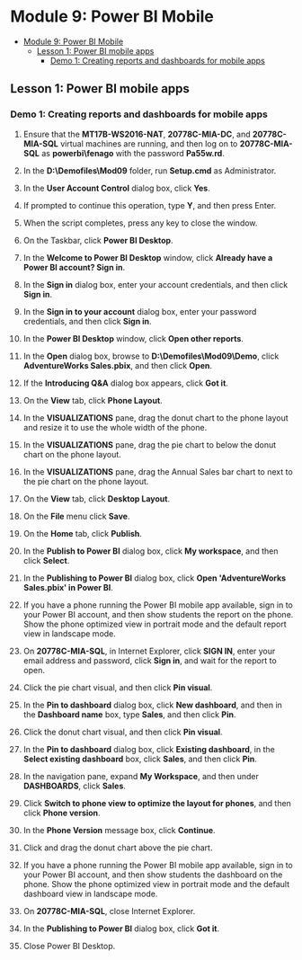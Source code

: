 # Module 9: Power BI Mobile

- [Module 9: Power BI Mobile](#module-9-power-bi-mobile)
  - [Lesson 1: Power BI mobile apps](#lesson-1-power-bi-mobile-apps)
    - [Demo 1: Creating reports and dashboards for mobile apps](#demo-1-creating-reports-and-dashboards-for-mobile-apps)

## Lesson 1: Power BI mobile apps

### Demo 1: Creating reports and dashboards for mobile apps

1. Ensure that the **MT17B-WS2016-NAT**, **20778C-MIA-DC**, and **20778C-MIA-SQL** virtual machines are running, and then log on to **20778C-MIA-SQL** as **powerbi\\fenago** with the password **Pa55w.rd**.

2. In the **D:\\Demofiles\\Mod09** folder, run **Setup.cmd** as Administrator.

3. In the **User Account Control** dialog box, click **Yes**.

4. If prompted to continue this operation, type **Y**, and then press Enter.

5. When the script completes, press any key to close the window.

6. On the Taskbar, click **Power BI Desktop**.

7. In the **Welcome to Power BI Desktop** window, click **Already have a Power BI account? Sign in**.

8. In the **Sign in** dialog box, enter your account credentials, and then click **Sign in**.

9. In the **Sign in to your account** dialog box, enter your password credentials, and then click **Sign in**.

10. In the **Power BI Desktop** window, click **Open other reports**.

11. In the **Open** dialog box, browse to **D:\\Demofiles\\Mod09\\Demo**, click **AdventureWorks Sales.pbix**, and then click **Open**.

12. If the **Introducing Q&A** dialog box appears, click **Got it**.

13. On the **View** tab, click **Phone Layout**.

14. In the **VISUALIZATIONS** pane, drag the donut chart to the phone layout and resize it to use the whole width of the phone.

15. In the **VISUALIZATIONS** pane, drag the pie chart to below the donut chart on the phone layout.

16. In the **VISUALIZATIONS** pane, drag the Annual Sales bar chart to next to the pie chart on the phone layout.

17. On the **View** tab, click **Desktop Layout**.

18. On the **File** menu click **Save**.

19. On the **Home** tab, click **Publish**.

20. In the **Publish to Power BI** dialog box, click **My workspace**, and then click **Select**.

21. In the **Publishing to Power BI** dialog box, click **Open 'AdventureWorks Sales.pbix' in Power BI**.

22. If you have a phone running the Power BI mobile app available, sign in to your Power BI account, and then show students the report on the phone. Show the phone optimized view in portrait mode and the default report view in landscape mode.

23. On **20778C-MIA-SQL**, in Internet Explorer, click **SIGN IN**, enter your email address and password, click **Sign in**, and wait for the report to open.

24. Click the pie chart visual, and then click **Pin visual**.

25. In the **Pin to dashboard** dialog box, click **New dashboard**, and then in the **Dashboard name** box, type **Sales**, and then click **Pin**.

26. Click the donut chart visual, and then click **Pin visual**.

27. In the **Pin to dashboard** dialog box, click **Existing dashboard**, in the **Select existing dashboard** box, click **Sales**, and then click **Pin**.

28. In the navigation pane, expand **My Workspace**, and then under **DASHBOARDS**, click **Sales**.

29. Click **Switch to phone view to optimize the layout for phones**, and then click **Phone version**.

30. In the **Phone Version** message box, click **Continue**.

31. Click and drag the donut chart above the pie chart.

32. If you have a phone running the Power BI mobile app available, sign in to your Power BI account, and then show students the dashboard on the phone. Show the phone optimized view in portrait mode and the default dashboard view in landscape mode.

33. On **20778C-MIA-SQL**, close Internet Explorer.

34. In the **Publishing to Power BI** dialog box, click **Got it**.

35. Close Power BI Desktop.
